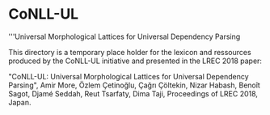 # CoNLL-UL
'''Universal Morphological Lattices for Universal Dependency Parsing


This directory is a temporary place holder for the lexicon and ressources
produced by the CoNLL-UL initiative and presented in the LREC 2018 paper:

"CoNLL-UL: Universal Morphological Lattices for Universal Dependency Parsing", Amir More, Özlem Çetinoğlu, Çağrı Çöltekin, Nizar Habash, Benoît Sagot, Djamé Seddah, Reut Tsarfaty, Dima Taji,
Proceedings of LREC 2018, Japan.





